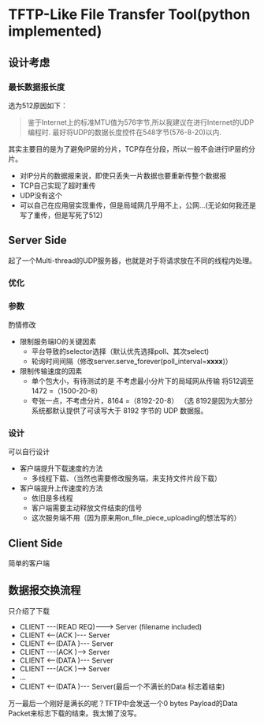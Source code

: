 # TFTP-Like File Transfer Tool(python implemented)

## 设计考虑

### 最长数据报长度

选为512原因如下：

> 鉴于Internet上的标准MTU值为576字节,所以我建议在进行Internet的UDP编程时.
最好将UDP的数据长度控件在548字节(576-8-20)以内.

其实主要目的是为了避免IP层的分片，TCP存在分段，所以一般不会进行IP层的分片。
- 对IP分片的数据报来说，即使只丢失一片数据也要重新传整个数据报
- TCP自己实现了超时重传
- UDP没有这个
- 可以自己在应用层实现重传，但是局域网几乎用不上，公网...(无论如何我还是写了重传，但是写死了512)

## Server Side
起了一个Multi-thread的UDP服务器，也就是对于将请求放在不同的线程内处理。

### 优化
### 参数
酌情修改
- 限制服务端IO的关键因素
    - 平台导致的selector选择（默认优先选择poll、其次select)
    - 轮询时间间隔（修改server.serve_forever(poll_interval=**xxxx**)）
- 限制传输速度的因素
    - 单个包大小，有待测试的是 不考虑最小分片下的局域网从传输 将512调至 1472 =（1500-20-8）
    - 夸张一点，不考虑分片，8164 =（8192-20-8） （选 8192是因为大部分系统都默认提供了可读写大于 8192 字节的 UDP 数据报。

### 设计
可以自行设计
- 客户端提升下载速度的方法
    - 多线程下载、（当然也需要修改服务端，来支持文件片段下载）
- 客户端提升上传速度的方法
    - 依旧是多线程
    - 客户端需要主动释放文件结束的信号
    - 这次服务端不用（因为原来用on_file_piece_uploading的想法写的）
## Client Side
简单的客户端

## 数据报交换流程

只介绍了下载
- CLIENT ---(READ REQ)---> Server (filename included)
- CLIENT <--(ACK     )--- Server
- CLIENT <--(DATA    )--- Server
- CLIENT ---(ACK     )--> Server
- CLIENT <--(DATA    )--- Server
- CLIENT ---(ACK     )--> Server
- ...
- CLIENT <--(DATA    )--- Server(最后一个不满长的Data 标志着结束)

万一最后一个刚好是满长的呢？TFTP中会发送一个0 bytes Payload的Data Packet来标志下载的结束。我太懒了没写。